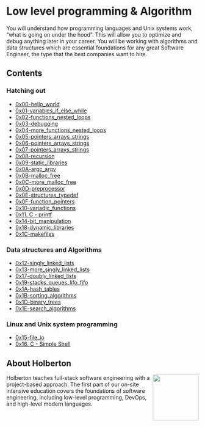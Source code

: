 # Low level programming & Algorithm

You will understand how programming languages and Unix systems work, “what is going
on under the hood”. This will allow you to optimize and debug anything later in your career.
You will be working with algorithms and data structures which are essential foundations
for any great Software Engineer, the type that the best companies want to hire.

## Contents

### Hatching out
- [0x00-hello_world](https://github.com/julgachancipa/holbertonschool-low_level_programming/tree/master/0x00-hello_world)
- [0x01-variables_if_else_while](https://github.com/julgachancipa/holbertonschool-low_level_programming/tree/master/0x01-variables_if_else_while)
- [0x02-functions_nested_loops](https://github.com/julgachancipa/holbertonschool-low_level_programming/tree/master/0x02-functions_nested_loops)
- [0x03-debugging](https://github.com/julgachancipa/holbertonschool-low_level_programming/tree/master/0x03-debugging)
- [0x04-more_functions_nested_loops](https://github.com/julgachancipa/holbertonschool-low_level_programming/tree/master/0x04-more_functions_nested_loops)
- [0x05-pointers_arrays_strings](https://github.com/julgachancipa/holbertonschool-low_level_programming/tree/master/0x05-pointers_arrays_strings)
- [0x06-pointers_arrays_strings](https://github.com/julgachancipa/holbertonschool-low_level_programming/tree/master/0x06-pointers_arrays_strings)
- [0x07-pointers_arrays_strings](https://github.com/julgachancipa/holbertonschool-low_level_programming/tree/master/0x07-pointers_arrays_strings)
- [0x08-recursion](https://github.com/julgachancipa/holbertonschool-low_level_programming/tree/master/0x08-recursion)
- [0x09-static_libraries](https://github.com/julgachancipa/holbertonschool-low_level_programming/tree/master/0x09-static_libraries)
- [0x0A-argc_argv](https://github.com/julgachancipa/holbertonschool-low_level_programming/tree/master/0x0A-argc_argv)
- [0x0B-malloc_free](https://github.com/julgachancipa/holbertonschool-low_level_programming/tree/master/0x0B-malloc_free)
- [0x0C-more_malloc_free](https://github.com/julgachancipa/holbertonschool-low_level_programming/tree/master/0x0C-more_malloc_free)
- [0x0D-preprocessor](https://github.com/julgachancipa/holbertonschool-low_level_programming/tree/master/0x0D-preprocessor)
- [0x0E-structures_typedef](https://github.com/julgachancipa/holbertonschool-low_level_programming/tree/master/0x0E-structures_typedef)
- [0x0F-function_pointers](https://github.com/julgachancipa/holbertonschool-low_level_programming/tree/master/0x0F-function_pointers)
- [0x10-variadic_functions](https://github.com/julgachancipa/holbertonschool-low_level_programming/tree/master/0x10-variadic_functions)
- [0x11. C - printf](https://github.com/julgachancipa/printf)
- [0x14-bit_manipulation](https://github.com/julgachancipa/holbertonschool-low_level_programming/tree/master/0x14-bit_manipulation)
- [0x18-dynamic_libraries](https://github.com/julgachancipa/holbertonschool-low_level_programming/tree/master/0x18-dynamic_libraries)
- [0x1C-makefiles](https://github.com/julgachancipa/holbertonschool-low_level_programming/tree/master/0x1C-makefiles)

### Data structures and Algorithms
- [0x12-singly_linked_lists](https://github.com/julgachancipa/holbertonschool-low_level_programming/tree/master/0x12-singly_linked_lists)
- [0x13-more_singly_linked_lists](https://github.com/julgachancipa/holbertonschool-low_level_programming/tree/master/0x13-more_singly_linked_lists)
- [0x17-doubly_linked_lists](https://github.com/julgachancipa/holbertonschool-low_level_programming/tree/master/0x17-doubly_linked_lists)
- [0x19-stacks_queues_lifo_fifo](https://github.com/julgachancipa/monty)
- [0x1A-hash_tables](https://github.com/julgachancipa/holbertonschool-low_level_programming/tree/master/0x1A-hash_tables)
- [0x1B-sorting_algorithms](https://github.com/julgachancipa/holbertonschool-low_level_programming/tree/master/0x1B-sorting_algorithms)
- [0x1D-binary_trees](https://github.com/julgachancipa/holbertonschool-low_level_programming/tree/master/0x1D-binary_trees)
- [0x1E-search_algorithms](https://github.com/julgachancipa/holbertonschool-low_level_programming/tree/master/0x1E-search_algorithms)

### Linux and Unix system programming
- [0x15-file_io](https://github.com/julgachancipa/holbertonschool-low_level_programming/tree/master/0x15-file_io)
- [0x16. C - Simple Shell](https://github.com/julgachancipa/simple_shell)

## About Holberton

<p>
<img height="120" src="https://blog.holbertonschool.com/wp-content/uploads/2020/04/unnamed-2.png" align="right" >
</p>

Holberton teaches full-stack software engineering with a project-based approach.
The first part of our on-site intensive education covers the foundations of software
engineering, including low-level programming, DevOps, and high-level modern languages.
